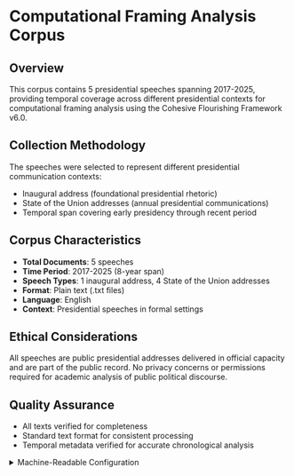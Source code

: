 # Computational Framing Analysis Corpus

## Overview

This corpus contains 5 presidential speeches spanning 2017-2025, providing temporal coverage across different presidential contexts for computational framing analysis using the Cohesive Flourishing Framework v6.0.

## Collection Methodology

The speeches were selected to represent different presidential communication contexts:
- Inaugural address (foundational presidential rhetoric)
- State of the Union addresses (annual presidential communications)
- Temporal span covering early presidency through recent period

## Corpus Characteristics

- **Total Documents**: 5 speeches
- **Time Period**: 2017-2025 (8-year span)
- **Speech Types**: 1 inaugural address, 4 State of the Union addresses
- **Format**: Plain text (.txt files)
- **Language**: English
- **Context**: Presidential speeches in formal settings

## Ethical Considerations

All speeches are public presidential addresses delivered in official capacity and are part of the public record. No privacy concerns or permissions required for academic analysis of public political discourse.

## Quality Assurance

- All texts verified for completeness
- Standard text format for consistent processing
- Temporal metadata verified for accurate chronological analysis

<details><summary>Machine-Readable Configuration</summary>

```json
{
  "file_manifest": [
    {
      "name": "Trump_Inaugural_2017.txt",
      "speech_type": "inaugural",
      "year": 2017,
      "presidential_period": "early",
      "context": "foundational_presidential_rhetoric"
    },
    {
      "name": "trump_sotu_2017.txt",
      "speech_type": "state_of_union",
      "year": 2017,
      "presidential_period": "early",
      "context": "annual_presidential_communication"
    },
    {
      "name": "Trump_SOTU_2018.txt",
      "speech_type": "state_of_union",
      "year": 2018,
      "presidential_period": "mid",
      "context": "annual_presidential_communication"
    },
    {
      "name": "Trump_SOTU_2020.txt",
      "speech_type": "state_of_union",
      "year": 2020,
      "presidential_period": "late",
      "context": "annual_presidential_communication"
    },
    {
      "name": "Trump_SOTU_2025.txt",
      "speech_type": "state_of_union",
      "year": 2025,
      "presidential_period": "recent",
      "context": "annual_presidential_communication"
    }
  ]
}
```